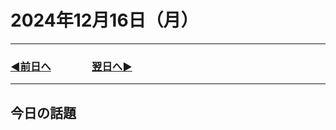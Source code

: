 # 2024年12月16日（月）

---

### [◀️前日へ](https://github.com/yuasys/chatty-journal/blob/main/2024/12/2024-12-15.md)&emsp;&emsp;&emsp;&emsp;[翌日へ▶️](https://github.com/yuasys/chatty-journal/blob/main/2024/12/2024-12-17.md)

---

## 今日の話題
